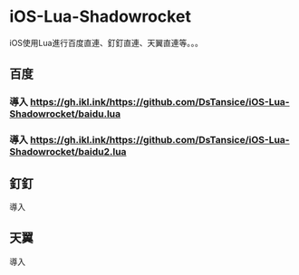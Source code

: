 # iOS-Lua-Shadowrocket
iOS使用Lua進行百度直連、釘釘直連、天翼直連等。。。
## 百度
### 導入 https://gh.ikl.ink/https://github.com/DsTansice/iOS-Lua-Shadowrocket/baidu.lua
### 導入 https://gh.ikl.ink/https://github.com/DsTansice/iOS-Lua-Shadowrocket/baidu2.lua

## 釘釘
導入 

## 天翼
導入

